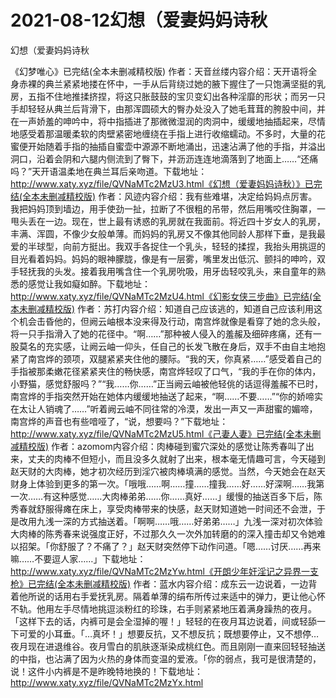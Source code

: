 # 2021-08-12幻想（爱妻妈妈诗秋



幻想（爱妻妈妈诗秋




《幻梦唯心》已完结(全本未删减精校版) 作者：天音丝缕内容介绍：天开语将全身赤裸的典兰紧紧地搂在怀中，一手从后背绕过她的腋下握住了一只饱满坚挺的乳房，五指不住地推揉挤捏，将这只胀鼓鼓的宝贝变幻出各种淫靡的形状；而另一只手却轻轻从典兰后背滑下，由那浑圆硕大的臀办处没入了她毛茸茸的胯股中间，并在一声娇羞的呻吟中，将中指插进了那微微湿润的肉洞中，缓缓地抽插起来，尽情地感受着那温暖柔软的肉壁紧密地缠绕在手指上进行收缩蠕动。不多时，大量的花蜜便开始随着手指的抽插自蜜壶中源源不断地涌出，迅速沾满了他的手指，并溢出洞口，沿着会阴和六腿内侧流到了臀下，并沥沥连连地滴落到了地面上……“还痛吗？”天开语温柔地在典兰耳后亲吻道。下载地址：http://www.xaty.xyz/file/QVNaMTc2MzU3.html《幻想（爱妻妈妈诗秋）》已完结(全本未删减精校版) 作者：风迹内容介绍：我有些难堪，决定给妈妈点厉害。我把妈妈顶到墙边，用手使劲一扯，拉断了不很粗的吊带，然后用嘴咬住胸罩，一甩头丢在一边。现在，世上最有诱惑的乳房就在我面前。将近四十岁女人的乳房，丰满、浑圆，不像少女般单薄。而妈妈的乳房又不像其他同龄人那样下垂，是我最爱的半球型，向前方挺出。我双手各捉住一个乳头，轻轻的揉捏，我抬头用挑逗的目光看着妈妈。妈妈的眼神朦胧，像是有一层雾，嘴里发出低沉、颤抖的呻吟，双手轻抚我的头发。接着我用嘴含住一个乳房吮吸，用牙齿轻咬乳头，来自童年的熟悉的感觉让我如癡如醉。下载地址：http://www.xaty.xyz/file/QVNaMTc2MzU4.html《幻影女侠三步曲》已完结(全本未删减精校版) 作者：苏打内容介绍：知道自己应该逃的，知道自己应该利用这个机会击昏他的，但阙云岫根本没来得及行动，南宫烨就像是看穿了她的念头般，将一只手指滑入了她的花径中。“啊……”那种被人侵入的羞赧及细碎疼痛，还有一股莫名的充实感，让阙云岫一仰头，任自己的长发飞散在身后，双手不由自主地抱紧了南宫烨的颈项，双腿紧紧夹住他的腰际。“我的天，你真紧……”感受着自己的手指被那柔嫩花径紧紧夹住的畅快感，南宫烨轻叹了口气，“我的手在你的体内，小野猫，感觉舒服吗？”“我……你……”正当阙云岫被他轻佻的话逗得羞赧不已时，南宫烨的手指突然开始在她体内缓缓地抽送了起来，“啊……不要……”“你的娇啼实在太让人销魂了……”听着阙云岫不同往常的冷漠，发出一声又一声甜蜜的媚啼，南宫烨的声音也有些喑哑了，“说，想要吗？”下载地址：http://www.xaty.xyz/file/QVNaMTc2MzU5.html《己妻人妻》已完结(全本未删减精校版) 作者：azomom内容介绍：肉棒碰到蜜穴深处的感觉让陈秀春叫了出来，丈夫的肉棒不但短小，而且没多久就射了出来，根本毫无情趣可言，今天碰到赵天财的大肉棒，她才初次经历到淫穴被肉棒填满的感觉。当然，今天她会在赵天财身上体验到更多的第一次。「哦哦……啊……撞……撞我……好……好深啊……我第一次……有这种感觉……大肉棒弟弟……你……真好……」缓慢的抽送百多下后，陈秀春就舒服得瘫在床上，享受肉棒带来的快感，赵天财知道她一时间还不会泄，于是改用九浅一深的方式抽送着。「啊啊……哦……好弟弟……」九浅一深对初次体验大肉棒的陈秀春来说强度正好，不过那久久一次外加转磨的的深入撞击却又令她难以招架。「你舒服了？不痛了？」赵天财突然停下动作问道。「嗯……讨厌……再来嘛……不要逗人家……」下载地址：http://www.xaty.xyz/file/QVNaMTc2MzYw.html《开朗少年奸淫记之异界一支枪》已完结(全本未删减精校版) 作者：蓝水内容介绍：成东云一边说着，一边背着他所说的话用右手爱抚乳房。隔着单薄的绢布所传过来适中的弹力，更让他心怀不轨。他用左手尽情地挑逗淡粉红的珍珠，右手则紧紧地压着满身躁热的夜月。「这样下去的话，内裤可是会全湿掉的喔！」轻轻的在夜月耳边说着，间或轻舔一下可爱的小耳垂。「…真坏！」想要反抗，又不想反抗；既想要停止，又不想停…夜月现在进退维谷。夜月雪白的肌肤逐渐染成桃红色。而且刚刚一直来回轻轻抽送的中指，也沾满了因为火热的身体而变温的爱液。「你的弱点，我可是很清楚的，说！这件小内裤是不是昨晚特地换的！下载地址：http://www.xaty.xyz/file/QVNaMTc2MzYx.html



